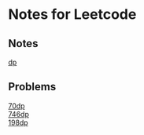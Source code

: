 # Notes for Leetcode


## Notes
[dp](./notes/dp.md)

## Problems
[70dp](./problems/70dp.md)<br>
[746dp](./problems/746dp.md)<br>
[198dp](./problems/198dp.md)<br>
